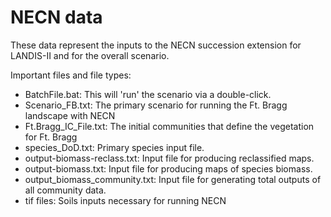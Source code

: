 # NECN data

These data represent the inputs to the NECN succession extension for LANDIS-II and for the overall scenario.

Important files and file types:

* BatchFile.bat:  This will 'run' the scenario via a double-click.
* Scenario_FB.txt:  The primary scenario for running the Ft. Bragg landscape with NECN
* Ft.Bragg_IC_File.txt:  The initial communities that define the vegetation for Ft. Bragg
* species_DoD.txt:  Primary species input file.
* output-biomass-reclass.txt:  Input file for producing reclassified maps.
* output-biomass.txt:  Input file for producing maps of species biomass.
* output_biomass_community.txt:  Input file for generating total outputs of all community data.
* tif files:  Soils inputs necessary for running NECN
